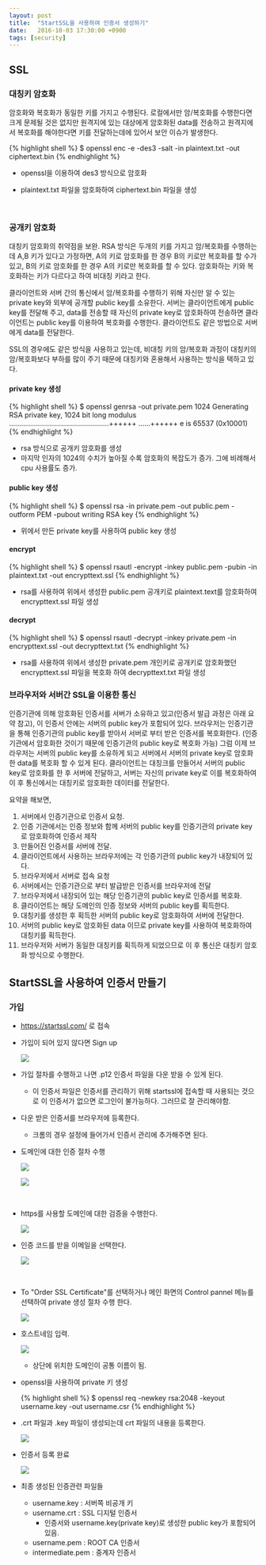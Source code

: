 ```yaml
---
layout: post
title:  "StartSSL을 사용하여 인증서 생성하기"
date:   2016-10-03 17:30:00 +0900
tags: [security]
---
```


## SSL

###  대칭키 암호화

암호화와 복호화가 동일한 키를 가지고 수행된다. 로컬에서만 암/복호화를 수행한다면 크게 문제될 것은 없지만 원격지에 있는 대상에게 암호화된 data를 전송하고 원격지에서 복호화를 해야한다면 키를 전달하는데에 있어서 보안 이슈가 발생한다.

{% highlight shell %}
$ openssl enc -e -des3 -salt -in plaintext.txt -out ciphertext.bin
{% endhighlight %}

* openssl을 이용하여 des3 방식으로 암호화
* plaintext.txt 파일을 암호화하여 ciphertext.bin 파일을 생성

  ​



### 공개키 암호화

대칭키 암호화의 취약점을 보완. RSA 방식은 두개의 키를 가지고 암/복호화를 수행하는데 A,B 키가 있다고 가정하면, A의 키로 암호화를 한 경우 B의 키로만 복호화를 할 수가 있고, B의 키로 암호화를 한 경우 A의 키로만 복호화를 할 수 있다. 암호화하는 키와 복호화하는 키가 다르다고 하여 비대칭 키라고 한다.



클라이언트와 서버 간의 통신에서 암/복호화를 수행하기 위해 자신만 알 수 있는 private key와 외부에 공개할 public key를 소유한다.  서버는 클라이언트에게 public key를 전달해 주고, data를 전송할 때 자신의 private key로 암호화하여 전송하면 클라이언트는 public key를 이용하여 복호화를 수행한다. 클라이언트도 같은 방법으로 서버에게 data를 전달한다.



SSL의 경우에도 같은 방식을 사용하고 있는데, 비대칭 키의 암/복호화 과정이 대칭키의 암/복호화보다 부하를 많이 주기 때문에 대칭키와 혼용해서 사용하는 방식을 택하고 있다.



#### private key 생성

{% highlight shell %}
$ openssl genrsa -out private.pem 1024
Generating RSA private key, 1024 bit long modulus
..................................................++++++
......++++++
e is 65537 (0x10001)
{% endhighlight %}

- rsa 방식으로 공개키 암호화를 생성
- 마지막 인자의 1024의 수치가 높아질 수록 암호화의 복잡도가 증가. 그에 비례해서 cpu 사용률도 증가.

#### public key 생성

{% highlight shell %}
$ openssl rsa -in private.pem -out public.pem -outform PEM -pubout
writing RSA key
{% endhighlight %}

- 위에서 만든 private key를 사용하여 public key 생성

#### encrypt

{% highlight shell %}
$ openssl rsautl -encrypt -inkey public.pem -pubin -in plaintext.txt -out encrypttext.ssl
{% endhighlight %}

- rsa를 사용하여 위에서 생성한 public.pem 공개키로 plaintext.text를 암호화하여 encrypttext.ssl 파일 생성

#### decrypt

{% highlight shell %}
$ openssl rsautl -decrypt -inkey private.pem -in encrypttext.ssl -out decrypttext.txt
{% endhighlight %}

- rsa를 사용하여 위에서 생성한 private.pem 개인키로 공개키로 암호화했던 encrypttext.ssl 파일을 복호화 하여 decrypttext.txt 파일 생성



### 브라우저와 서버간 SSL을 이용한 통신



인증기관에 의해 암호화된 인증서를 서버가 소유하고 있고(인증서 발급 과정은 아래 요약 참고), 이 인증서 안에는 서버의 public key가 포함되어 있다. 브라우저는 인증기관을 통해 인증기관의 public key를 받아서 서버로 부터 받은 인증서를 복호화한다. (인증기관에서 암호화한 것이기 때문에 인증기관의 public key로 복호화 가능) 그럼 이제 브라우저는 서버의 public key를 소유하게 되고 서버에서 서버의 private key로 암호화한 data를 복호화 할 수 있게 된다. 클라이언트는 대칭크를 만들어서 서버의 public key로 암호화를 한 후 서버에 전달하고, 서버는 자신의 private key로 이를 복호화하여 이 후 통신에서는 대칭키로 암호화한 데이터를 전달한다.



요약을 해보면,



1. 서버에서 인증기관으로 인증서 요청.
2. 인증 기관에서는 인증 정보와 함께 서버의 public key를 인증기관의 private key로 암호화하여 인증서 제작
3. 만들어진 인증서를 서버에 전달.
4. 클라이언트에서 사용하는 브라우저에는 각 인증기관의 public key가 내장되어 있다.
5. 브라우저에서 서버로 접속 요청
6. 서버에서는 인증기관으로 부터 발급받은 인증서를 브라우저에 전달
7. 브라우저에서 내장되어 있는 해당 인증기관의 public key로 인증서를 복호화.
8. 클라이언트는 해당 도메인의 인증 정보와 서버의 public key를 획득한다.
9. 대칭키를 생성한 후 획득한 서버의 public key로 암호화하여 서버에 전달한다.
10. 서버의 public key로 암호화된 data 이므로 private key를 사용하여 복호화하여 대칭키를 획득한다.
11. 브라우저와 서버가 동일한 대칭키를 획득하게 되었으므로 이 후 통신은 대칭키 암호화 방식으로 수행한다.






## StartSSL을 사용하여 인증서 만들기

### 가입

* https://startssl.com/ 로 접속

* 가입이 되어 있지 않다면 Sign up

  ![](http://yonghochoi.github.io/images/security/startssl_1.png)

* 가입 절차를 수행하고 나면 .p12 인증서 파일을 다운 받을 수 있게 된다.

  * 이 인증서 파일은 인증서를 관리하기 위해 startssl에 접속할 때 사용되는 것으로 이 인증서가 없으면 로그인이 불가능하다. 그러므로 잘 관리해야함.

* 다운 받은 인증서를 브라우저에 등록한다.

  * 크롬의 경우 설정에 들어가서 인증서 관리에 추가해주면 된다.

* 도메인에 대한 인증 절차 수행

  ![](http://yonghochoi.github.io/images/security/startssl_2.png)

  ![](http://yonghochoi.github.io/images/security/startssl_3.png)

  ​

* https를 사용할 도메인에 대한 검증을 수행한다.

  ![](http://yonghochoi.github.io/images/security/startssl_4.png)

* 인증 코드를 받을 이메일을 선택한다.

  ![](http://yonghochoi.github.io/images/security/startssl_5.png)

  ​

* To "Order SSL Certificate"를 선택하거나 메인 화면의 Control pannel 메뉴를 선택하여 private 생성 절차 수행 한다.

  ![](http://yonghochoi.github.io/images/security/startssl_6.png)

* 호스트네임 입력.

  ![](http://yonghochoi.github.io/images/security/startssl_7.png)

  * 상단에 위치한 도메인이 공통 이름이 됨.

* openssl을 사용하여 private 키 생성

  {% highlight shell %}
  $ openssl req -newkey rsa:2048 -keyout username.key -out username.csr
  {% endhighlight %}

* .crt 파일과 .key 파일이 생성되는데 crt 파일의 내용을 등록한다.

  ![](http://yonghochoi.github.io/images/security/startssl_8.png)

* 인증서 등록 완료

  ![](http://yonghochoi.github.io/images/security/startssl_9.png)

* 최종 생성된 인증관련 파일들

  * username.key : 서버쪽 비공개 키
  * username.crt : SSL 디지털 인증서
    * 인증서와 username.key(private key)로 생성한 public key가 포함되어 있음.
  * username.pem : ROOT CA 인증서
  * intermediate.pem : 중계자 인증서
